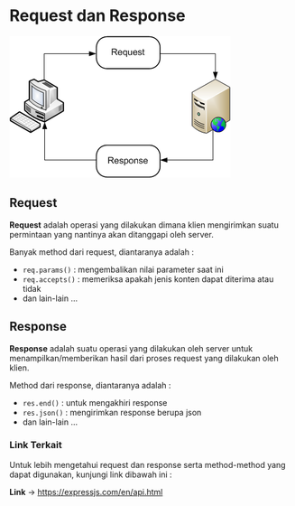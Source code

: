 # Request dan Response

![request-response](request-response.png)

## Request

**Request** adalah operasi yang dilakukan dimana klien mengirimkan suatu permintaan yang nantinya akan ditanggapi oleh server.

Banyak method dari request, diantaranya adalah :

- `req.params()` : mengembalikan nilai parameter saat ini
- `req.accepts()` : memeriksa apakah jenis konten dapat diterima atau tidak
- dan lain-lain ...

## Response

**Response** adalah suatu operasi yang dilakukan oleh server untuk menampilkan/memberikan hasil dari proses request yang dilakukan oleh klien.

Method dari response, diantaranya adalah :
- `res.end()` : untuk mengakhiri response
- `res.json()` : mengirimkan response berupa json
- dan lain-lain ...

### Link Terkait

Untuk lebih mengetahui request dan response serta method-method yang dapat digunakan, kunjungi link dibawah ini :

**Link** -> https://expressjs.com/en/api.html
